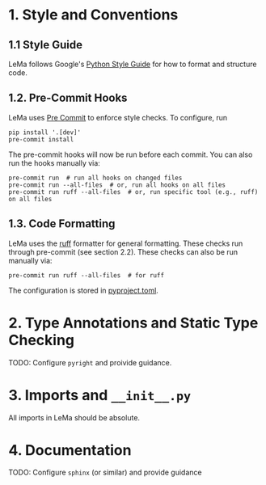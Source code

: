 # 1. Style and Conventions

## 1.1 Style Guide

LeMa follows Google's [Python Style Guide](https://google.github.io/styleguide/pyguide.html) for how to format and structure code.

## 1.2. Pre-Commit Hooks

LeMa uses [Pre Commit](https://pre-commit.com/) to enforce style checks. To configure, run
```
pip install '.[dev]'
pre-commit install
```

The pre-commit hooks will now be run before each commit. You can also run the hooks manually via:

```
pre-commit run  # run all hooks on changed files
pre-commit run --all-files  # or, run all hooks on all files
pre-commit run ruff --all-files  # or, run specific tool (e.g., ruff) on all files
```


## 1.3. Code Formatting

LeMa uses the [ruff](https://github.com/google/yapf) formatter for general formatting. These checks run through pre-commit
(see section 2.2). These checks can also be run manually via:

```
pre-commit run ruff --all-files  # for ruff
```

The configuration is stored in [pyproject.toml](pyproject.toml).


# 2. Type Annotations and Static Type Checking

TODO: Configure `pyright` and proivide guidance.

# 3. Imports and `__init__.py`

All imports in LeMa should be absolute.


# 4. Documentation

TODO: Configure `sphinx` (or similar) and provide guidance

